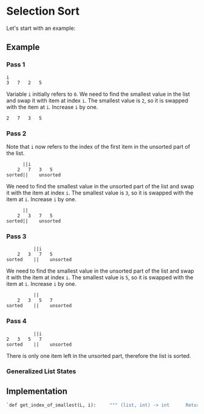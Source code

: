 # Selection Sort

Let's start with an example:

## Example

### Pass 1

```
i   
3	7	2	5
```

Variable `i` initially refers to `0`. We need to find the smallest value in the list and swap it with item at index `i`. The smallest value is `2`, so it is swapped with the item at `i`. Increase `i` by one.

```
2	7	3	5
```

### Pass 2

Note that `i` now refers to the index of the first item in the unsorted part of the list.

```
 	  ||i	 	 
 	2	7	3	5
sorted||	unsorted
```

We need to find the smallest value in the unsorted part of the list and swap it with the item at index `i`. The smallest value is `3`, so it is swapped with the item at `i`. Increase `i` by one.

```
 	  ||	 	 
 	2	3	7	5
sorted||	unsorted
```

### Pass 3

```
 	 	  ||i	 	 
 	2	3	7	5	 
sorted 	  ||	unsorted
```

We need to find the smallest value in the unsorted part of the list and swap it with the item at index `i`. The smallest value is `5`, so it is swapped with the item at `i`. Increase `i` by one.

```
 	 	  ||	 	 
 	2	3	5	7
sorted 	  ||	unsorted
```

### Pass 4

```
 	 	  ||i	 
2	3	5	7	 
sorted 	  ||	unsorted
```

There is only one item left in the unsorted part, therefore the list is sorted.

### Generalized List States



## Implementation

```python
`def get_index_of_smallest(L, i):     """ (list, int) -> int      Return the index of the smallest item in L[i:].      >>> get_index_of_smallest([2, 7, 3, 5], 1)     2     """      # The index of the smallest item so far.     index_of_smallest = i      for j in range(i + 1, len(L)):         if L[j] < L[index_of_smallest]:             index_of_smallest = j      return index_of_smallest       def selection_sort(L):     """ (list) -> NoneType      Sort the items of L from smallest to largest.      >>> L = [3, 7, 2, 5]     >>> selection_sort(L)     >>> L     [2, 3, 5, 7]     """           for i in range(len(L)):          # Find the index of the smallest item in L[i:] and swap that         # item with the item at index i.          index_of_smallest = get_index_of_smallest(L, i)         L[index_of_smallest], L[i] = L[i], L[index_of_smallest]    if __name__ == '__main__':     import doctest     doctest.testmod()	`
```